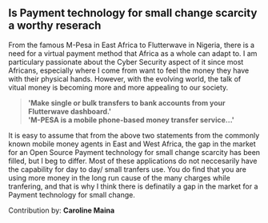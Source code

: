 ## Is Payment technology for small change scarcity a worthy reserach
From the famous M-Pesa in East Africa to Flutterwave in Nigeria, there is a need for a virtual payment method that Africa as a whole can adapt to. I am particulary passionate about the Cyber Security aspect of it since most Africans, especially where I come from want to feel the money they have with their physical hands. However, with the evolving world, the talk of vitual money is becoming more and more appealing to our society. 

>**'Make single or bulk transfers to bank accounts from your Flutterwave dashboard.'**  
>**'M-PESA is a mobile phone-based money transfer service...'**

It is easy to assume that from the above two statements from the commonly known mobile money agents in East and West Africa, the gap in the market for an Open Source Payment technology for small change scarcity has been filled, but I beg to differ. Most of these applications do not neccesarily have the capability for day to day/ small tranfers use. You do find that you are using more money in the long run cause of the many charges while tranfering, and that is why I think there is definatily a gap in the market for a Payment technology for small change. 

Contribution by: **Caroline Maina**
